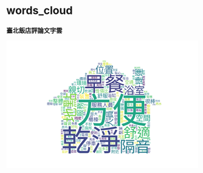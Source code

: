 # words_cloud

### 臺北飯店評論文字雲

![image](https://github.com/ellen923121/words_cloud/blob/main/words_cloud_img/taipei.png)

